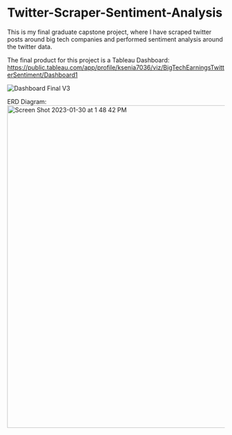 # Twitter-Scraper-Sentiment-Analysis
This is my final graduate capstone project, where I have scraped twitter posts around big tech companies and performed sentiment analysis around the twitter data. 

The final product for this project is a Tableau Dashboard: https://public.tableau.com/app/profile/ksenia7036/viz/BigTechEarningsTwitterSentiment/Dashboard1

![Dashboard Final V3](https://user-images.githubusercontent.com/73604041/215567571-da9d25d4-9fae-4a47-920c-f062a0e23f1d.png)

ERD Diagram: 
<img width="745" alt="Screen Shot 2023-01-30 at 1 48 42 PM" src="https://user-images.githubusercontent.com/73604041/215567942-2ee79907-0416-451e-8b14-b88c0ae3dfe9.png">




